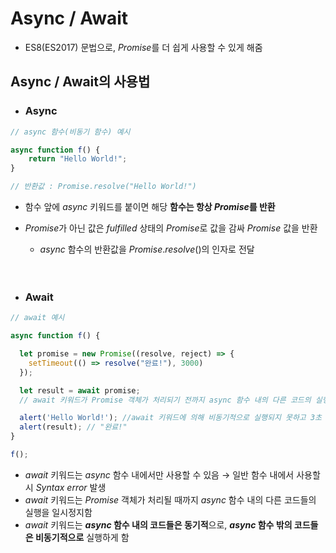 # Async / Await
- ES8(ES2017) 문법으로, *Promise*를 더 쉽게 사용할 수 있게 해줌
## Async / Await의 사용법

- ### Async
```javascript
// async 함수(비동기 함수) 예시

async function f() {
    return "Hello World!";
}

// 반환값 : Promise.resolve("Hello World!")
```
- 함수 앞에 *async* 키워드를 붙이면 해당 **함수는 항상 *Promise*를 반환**
- *Promise*가 아닌 값은 *fulfilled* 상태의 *Promise*로 값을 감싸 *Promise* 값을 반환
    - *async* 함수의 반환값을 *Promise*.*resolve*()의 인자로 전달
<br><br><br>

- ### Await
```javascript
// await 예시

async function f() {

  let promise = new Promise((resolve, reject) => {
    setTimeout(() => resolve("완료!"), 3000)
  });

  let result = await promise; 
  // await 키워드가 Promise 객체가 처리되기 전까지 async 함수 내의 다른 코드의 실행을 막음

  alert('Hello World!'); //await 키워드에 의해 비동기적으로 실행되지 못하고 3초 후 실행됨
  alert(result); // "완료!"
}

f();
```
- *await* 키워드는 *async* 함수 내에서만 사용할 수 있음 → 일반 함수 내에서 사용할 시 *Syntax error* 발생
- *await* 키워드는 *Promise* 객체가 처리될 때까지 *async* 함수 내의 다른 코드들의 실행을 일시정지함
- *await* 키워드는 ***async* 함수 내의 코드들은 동기적**으로, ***async* 함수 밖의 코드들은 비동기적으로** 실행하게 함